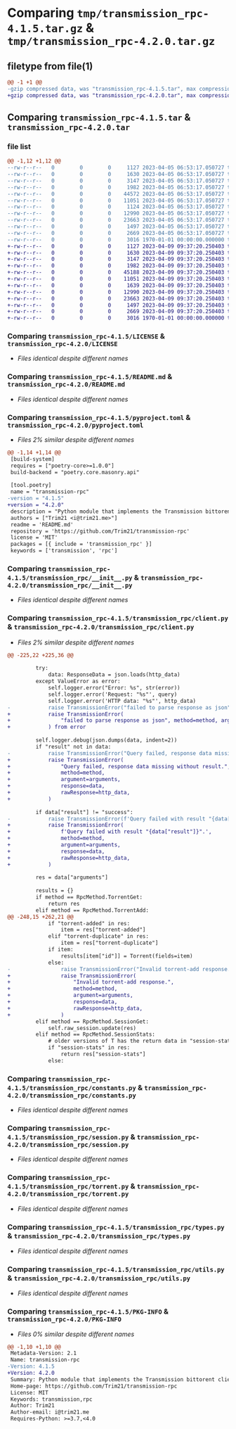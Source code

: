 # Comparing `tmp/transmission_rpc-4.1.5.tar.gz` & `tmp/transmission_rpc-4.2.0.tar.gz`

## filetype from file(1)

```diff
@@ -1 +1 @@
-gzip compressed data, was "transmission_rpc-4.1.5.tar", max compression
+gzip compressed data, was "transmission_rpc-4.2.0.tar", max compression
```

## Comparing `transmission_rpc-4.1.5.tar` & `transmission_rpc-4.2.0.tar`

### file list

```diff
@@ -1,12 +1,12 @@
--rw-r--r--   0        0        0     1127 2023-04-05 06:53:17.050727 transmission_rpc-4.1.5/LICENSE
--rw-r--r--   0        0        0     1630 2023-04-05 06:53:17.050727 transmission_rpc-4.1.5/README.md
--rw-r--r--   0        0        0     3147 2023-04-05 06:53:17.050727 transmission_rpc-4.1.5/pyproject.toml
--rw-r--r--   0        0        0     1982 2023-04-05 06:53:17.050727 transmission_rpc-4.1.5/transmission_rpc/__init__.py
--rw-r--r--   0        0        0    44572 2023-04-05 06:53:17.050727 transmission_rpc-4.1.5/transmission_rpc/client.py
--rw-r--r--   0        0        0    11051 2023-04-05 06:53:17.050727 transmission_rpc-4.1.5/transmission_rpc/constants.py
--rw-r--r--   0        0        0     1124 2023-04-05 06:53:17.050727 transmission_rpc-4.1.5/transmission_rpc/error.py
--rw-r--r--   0        0        0    12990 2023-04-05 06:53:17.050727 transmission_rpc-4.1.5/transmission_rpc/session.py
--rw-r--r--   0        0        0    23663 2023-04-05 06:53:17.050727 transmission_rpc-4.1.5/transmission_rpc/torrent.py
--rw-r--r--   0        0        0     1497 2023-04-05 06:53:17.050727 transmission_rpc-4.1.5/transmission_rpc/types.py
--rw-r--r--   0        0        0     2669 2023-04-05 06:53:17.050727 transmission_rpc-4.1.5/transmission_rpc/utils.py
--rw-r--r--   0        0        0     3016 1970-01-01 00:00:00.000000 transmission_rpc-4.1.5/PKG-INFO
+-rw-r--r--   0        0        0     1127 2023-04-09 09:37:20.250403 transmission_rpc-4.2.0/LICENSE
+-rw-r--r--   0        0        0     1630 2023-04-09 09:37:20.250403 transmission_rpc-4.2.0/README.md
+-rw-r--r--   0        0        0     3147 2023-04-09 09:37:20.250403 transmission_rpc-4.2.0/pyproject.toml
+-rw-r--r--   0        0        0     1982 2023-04-09 09:37:20.250403 transmission_rpc-4.2.0/transmission_rpc/__init__.py
+-rw-r--r--   0        0        0    45188 2023-04-09 09:37:20.250403 transmission_rpc-4.2.0/transmission_rpc/client.py
+-rw-r--r--   0        0        0    11051 2023-04-09 09:37:20.250403 transmission_rpc-4.2.0/transmission_rpc/constants.py
+-rw-r--r--   0        0        0     1639 2023-04-09 09:37:20.250403 transmission_rpc-4.2.0/transmission_rpc/error.py
+-rw-r--r--   0        0        0    12990 2023-04-09 09:37:20.250403 transmission_rpc-4.2.0/transmission_rpc/session.py
+-rw-r--r--   0        0        0    23663 2023-04-09 09:37:20.250403 transmission_rpc-4.2.0/transmission_rpc/torrent.py
+-rw-r--r--   0        0        0     1497 2023-04-09 09:37:20.250403 transmission_rpc-4.2.0/transmission_rpc/types.py
+-rw-r--r--   0        0        0     2669 2023-04-09 09:37:20.250403 transmission_rpc-4.2.0/transmission_rpc/utils.py
+-rw-r--r--   0        0        0     3016 1970-01-01 00:00:00.000000 transmission_rpc-4.2.0/PKG-INFO
```

### Comparing `transmission_rpc-4.1.5/LICENSE` & `transmission_rpc-4.2.0/LICENSE`

 * *Files identical despite different names*

### Comparing `transmission_rpc-4.1.5/README.md` & `transmission_rpc-4.2.0/README.md`

 * *Files identical despite different names*

### Comparing `transmission_rpc-4.1.5/pyproject.toml` & `transmission_rpc-4.2.0/pyproject.toml`

 * *Files 2% similar despite different names*

```diff
@@ -1,14 +1,14 @@
 [build-system]
 requires = ["poetry-core>=1.0.0"]
 build-backend = "poetry.core.masonry.api"
 
 [tool.poetry]
 name = "transmission-rpc"
-version = "4.1.5"
+version = "4.2.0"
 description = "Python module that implements the Transmission bittorent client JSON-RPC protocol"
 authors = ["Trim21 <i@trim21.me>"]
 readme = 'README.md'
 repository = 'https://github.com/Trim21/transmission-rpc'
 license = 'MIT'
 packages = [{ include = 'transmission_rpc' }]
 keywords = ['transmission', 'rpc']
```

### Comparing `transmission_rpc-4.1.5/transmission_rpc/__init__.py` & `transmission_rpc-4.2.0/transmission_rpc/__init__.py`

 * *Files identical despite different names*

### Comparing `transmission_rpc-4.1.5/transmission_rpc/client.py` & `transmission_rpc-4.2.0/transmission_rpc/client.py`

 * *Files 2% similar despite different names*

```diff
@@ -225,22 +225,36 @@
 
         try:
             data: ResponseData = json.loads(http_data)
         except ValueError as error:
             self.logger.error("Error: %s", str(error))
             self.logger.error('Request: "%s"', query)
             self.logger.error('HTTP data: "%s"', http_data)
-            raise TransmissionError("failed to parse response as json") from error
+            raise TransmissionError(
+                "failed to parse response as json", method=method, argument=arguments, rawResponse=http_data
+            ) from error
 
         self.logger.debug(json.dumps(data, indent=2))
         if "result" not in data:
-            raise TransmissionError("Query failed, response data missing without result.")
+            raise TransmissionError(
+                "Query failed, response data missing without result.",
+                method=method,
+                argument=arguments,
+                response=data,
+                rawResponse=http_data,
+            )
 
         if data["result"] != "success":
-            raise TransmissionError(f'Query failed with result "{data["result"]}".')
+            raise TransmissionError(
+                f'Query failed with result "{data["result"]}".',
+                method=method,
+                argument=arguments,
+                response=data,
+                rawResponse=http_data,
+            )
 
         res = data["arguments"]
 
         results = {}
         if method == RpcMethod.TorrentGet:
             return res
         elif method == RpcMethod.TorrentAdd:
@@ -248,15 +262,21 @@
             if "torrent-added" in res:
                 item = res["torrent-added"]
             elif "torrent-duplicate" in res:
                 item = res["torrent-duplicate"]
             if item:
                 results[item["id"]] = Torrent(fields=item)
             else:
-                raise TransmissionError("Invalid torrent-add response.")
+                raise TransmissionError(
+                    "Invalid torrent-add response.",
+                    method=method,
+                    argument=arguments,
+                    response=data,
+                    rawResponse=http_data,
+                )
         elif method == RpcMethod.SessionGet:
             self.raw_session.update(res)
         elif method == RpcMethod.SessionStats:
             # older versions of T has the return data in "session-stats"
             if "session-stats" in res:
                 return res["session-stats"]
             else:
```

### Comparing `transmission_rpc-4.1.5/transmission_rpc/constants.py` & `transmission_rpc-4.2.0/transmission_rpc/constants.py`

 * *Files identical despite different names*

### Comparing `transmission_rpc-4.1.5/transmission_rpc/session.py` & `transmission_rpc-4.2.0/transmission_rpc/session.py`

 * *Files identical despite different names*

### Comparing `transmission_rpc-4.1.5/transmission_rpc/torrent.py` & `transmission_rpc-4.2.0/transmission_rpc/torrent.py`

 * *Files identical despite different names*

### Comparing `transmission_rpc-4.1.5/transmission_rpc/types.py` & `transmission_rpc-4.2.0/transmission_rpc/types.py`

 * *Files identical despite different names*

### Comparing `transmission_rpc-4.1.5/transmission_rpc/utils.py` & `transmission_rpc-4.2.0/transmission_rpc/utils.py`

 * *Files identical despite different names*

### Comparing `transmission_rpc-4.1.5/PKG-INFO` & `transmission_rpc-4.2.0/PKG-INFO`

 * *Files 0% similar despite different names*

```diff
@@ -1,10 +1,10 @@
 Metadata-Version: 2.1
 Name: transmission-rpc
-Version: 4.1.5
+Version: 4.2.0
 Summary: Python module that implements the Transmission bittorent client JSON-RPC protocol
 Home-page: https://github.com/Trim21/transmission-rpc
 License: MIT
 Keywords: transmission,rpc
 Author: Trim21
 Author-email: i@trim21.me
 Requires-Python: >=3.7,<4.0
```

